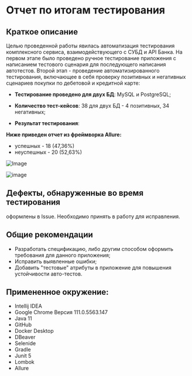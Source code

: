 # Отчет по итогам тестирования

## Краткое описание

Целью проведенной работы явилась автоматизация тестирования комплексного сервиса, взаимодействующего с СУБД и API Банка.
На первом этапе было проведено ручное тестирование приложения с написанием тестового сценария для последующего написания автотестов. 
Второй этап - проведение автоматизированного тестирования, включающее в себя проверку позитивных и негативных сценариев покупки по дебетовой и кредитной карте:

 - **Тестирование проведено для двух БД**: MySQL и PostgreSQL;

 - **Количество тест-кейсов**: 38 для двух БД - 4 позитивных, 34 негативных;

 - **Результат тестирования**:
 
 **Ниже приведен отчет из фреймворка Allure:**

 - успешных - 18 (47,36%)
 - неуспешных - 20 (52,63%)
  
 

![Image](https://imgur.com/uvsp4Rd.png)

![image](https://imgur.com/1NnB2OJ.png)

  
## Дефекты, обнаруженные во время тестирования

оформлены в Issue. Необходимо принять в работу для исправления. 

## Общие рекомендации
- Разработать спецификацию, либо другим способом оформить требования для данного приложения;
- Исправить выявленные ошибки;
- Добавить "тестовые" атрибуты в приложение для повышения устойчивости авто-тестов.


## Примененное окружение:

 - Intellij IDEA 
 - Google Chrome Версия 111.0.5563.147 
 - Java 11
 - GitHub
 - Docker Desktop
 - DBeaver
 - Selenide
 - Gradle
 - Junit 5
 - Lombok
 - Allure 